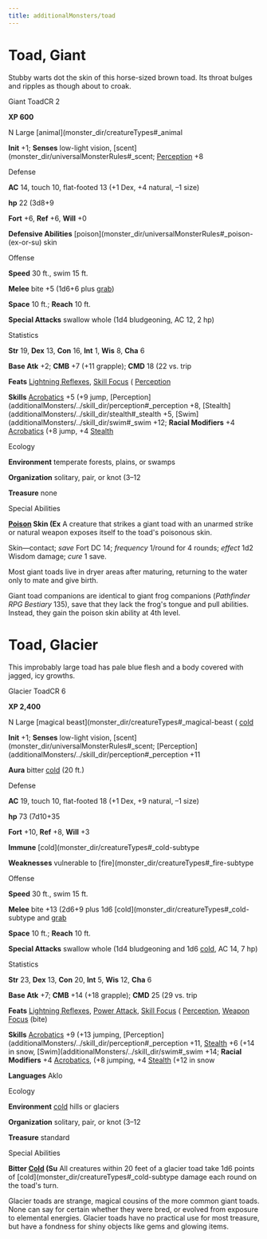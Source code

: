 ```yaml
---
title: additionalMonsters/toad
---
```

# Toad, Giant

Stubby warts dot the skin of this horse-sized brown toad. Its throat bulges and ripples as though about to croak.

Giant ToadCR 2

**XP 600**

N Large [animal](monster_dir/creatureTypes#_animal

**Init** +1; **Senses** low-light vision, [scent](monster_dir/universalMonsterRules#_scent; [Perception](additionalMonsters/../skill_dir/perception#_perception) +8

Defense

**AC** 14, touch 10, flat-footed 13 (+1 Dex, +4 natural, –1 size)

**hp** 22 (3d8+9

**Fort** +6, **Ref** +6, **Will** +0

**Defensive Abilities** [poison](monster_dir/universalMonsterRules#_poison-(ex-or-su) skin

Offense

**Speed** 30 ft., swim 15 ft.

**Melee** bite +5 (1d6+6 plus [grab](monster_dir/universalMonsterRules#_grab))

**Space** 10 ft.; **Reach** 10 ft.

**Special Attacks** swallow whole (1d4 bludgeoning, AC 12, 2 hp)

Statistics

**Str** 19, **Dex** 13, **Con** 16, **Int** 1, **Wis** 8, **Cha** 6

**Base Atk** +2; **CMB** +7 (+11 grapple); **CMD** 18 (22 vs. trip

**Feats** [Lightning Reflexes](additionalMonsters/../feats#_lightning-reflexes), [Skill Focus](additionalMonsters/../feats#_skill-focus) ( [Perception](additionalMonsters/../skill_dir/perception#_perception)

**Skills** [Acrobatics](additionalMonsters/../skill_dir/acrobatics#_acrobatics) +5 (+9 jump, [Perception](additionalMonsters/../skill_dir/perception#_perception +8, [Stealth](additionalMonsters/../skill_dir/stealth#_stealth +5, [Swim](additionalMonsters/../skill_dir/swim#_swim +12; **Racial Modifiers** +4 [Acrobatics](additionalMonsters/../skill_dir/acrobatics#_acrobatics) (+8 jump, +4 [Stealth](additionalMonsters/../skill_dir/stealth#_stealth)

Ecology

**Environment** temperate forests, plains, or swamps

**Organization** solitary, pair, or knot (3–12

**Treasure** none

Special Abilities

**[Poison](monster_dir/universalMonsterRules#_poison-(ex-or-su)) Skin (Ex** A creature that strikes a giant toad with an unarmed strike or natural weapon exposes itself to the toad's poisonous skin.

Skin—contact; _save_ Fort DC 14; _frequency_ 1/round for 4 rounds; _effect_ 1d2 Wisdom damage; _cure_ 1 save.

Most giant toads live in dryer areas after maturing, returning to the water only to mate and give birth.

Giant toad companions are identical to giant frog companions (_Pathfinder RPG Bestiary_ 135), save that they lack the frog's tongue and pull abilities. Instead, they gain the poison skin ability at 4th level.

# Toad, Glacier

This improbably large toad has pale blue flesh and a body covered with jagged, icy growths.

Glacier ToadCR 6

**XP 2,400**

N Large [magical beast](monster_dir/creatureTypes#_magical-beast ( [cold](monster_dir/creatureTypes#_cold-subtype)

**Init** +1; **Senses** low-light vision, [scent](monster_dir/universalMonsterRules#_scent; [Perception](additionalMonsters/../skill_dir/perception#_perception +11

**Aura** bitter [cold](monster_dir/creatureTypes#_cold-subtype) (20 ft.)

Defense

**AC** 19, touch 10, flat-footed 18 (+1 Dex, +9 natural, –1 size)

**hp** 73 (7d10+35

**Fort** +10, **Ref** +8, **Will** +3

**Immune** [cold](monster_dir/creatureTypes#_cold-subtype

**Weaknesses** vulnerable to [fire](monster_dir/creatureTypes#_fire-subtype

Offense

**Speed** 30 ft., swim 15 ft.

**Melee** bite +13 (2d6+9 plus 1d6 [cold](monster_dir/creatureTypes#_cold-subtype and [grab](monster_dir/universalMonsterRules#_grab)

**Space** 10 ft.; **Reach** 10 ft.

**Special Attacks** swallow whole (1d4 bludgeoning and 1d6 [cold](monster_dir/creatureTypes#_cold-subtype), AC 14, 7 hp)

Statistics

**Str** 23, **Dex** 13, **Con** 20, **Int** 5, **Wis** 12, **Cha** 6

**Base Atk** +7; **CMB** +14 (+18 grapple); **CMD** 25 (29 vs. trip

**Feats** [Lightning Reflexes](additionalMonsters/../feats#_lightning-reflexes), [Power Attack](additionalMonsters/../feats#_power-attack), [Skill Focus](additionalMonsters/../feats#_skill-focus) ( [Perception](additionalMonsters/../skill_dir/perception#_perception), [Weapon Focus](additionalMonsters/../feats#_weapon-focus) (bite)

**Skills** [Acrobatics](additionalMonsters/../skill_dir/acrobatics#_acrobatics) +9 (+13 jumping, [Perception](additionalMonsters/../skill_dir/perception#_perception +11, [Stealth](additionalMonsters/../skill_dir/stealth#_stealth) +6 (+14 in snow, [Swim](additionalMonsters/../skill_dir/swim#_swim +14; **Racial Modifiers** +4 [Acrobatics](additionalMonsters/../skill_dir/acrobatics#_acrobatics), (+8 jumping, +4 [Stealth](additionalMonsters/../skill_dir/stealth#_stealth) (+12 in snow

**Languages** Aklo

Ecology

**Environment** [cold](monster_dir/creatureTypes#_cold-subtype) hills or glaciers

**Organization** solitary, pair, or knot (3–12

**Treasure** standard

Special Abilities

**Bitter [Cold](monster_dir/creatureTypes#_cold-subtype) (Su** All creatures within 20 feet of a glacier toad take 1d6 points of [cold](monster_dir/creatureTypes#_cold-subtype damage each round on the toad's turn.

Glacier toads are strange, magical cousins of the more common giant toads. None can say for certain whether they were bred, or evolved from exposure to elemental energies. Glacier toads have no practical use for most treasure, but have a fondness for shiny objects like gems and glowing items.

